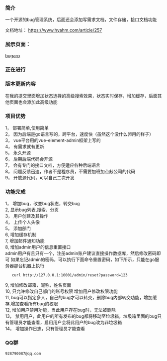 ### 简介
  一个开源的bug管理系统，后面还会添加写需求文档，文件存储，接口文档功能

文档地址： https://www.hyahm.com/article/257  

### 展示页面： 
   [bugarp](http://bug.hyahm.com "bugarp")
   
###  正在进行  
   

### 版本更新内容   
   在我的提交里面增加状态选择的高级搜索效果，状态实时保存，增加缓存，后面其他页面也会添加此高级功能

### 项目优势  
 1， 部署简单,使用简单    
 2， 因为后端是go语言写的，跨平台，速度快（虽然这个没什么卵用的样子）  
 3， vue平台用的vue-element-admin框架上写的  
 4， 有需求就有更新  
 5， 永久开源  
 6， 后期后端代码会开源  
 7， 会有专门的接口文档，方便适应各种后端语言  
 8， 问题反馈迅速，作者不是程序员，不需要加班加点敲公司的代码  
 9， 开放源代码，可以自己二次开发
 
###   功能完成  
  1， 增加bug，改变bug状态，转交bug  
  2,  显示bug列表,搜索、分页  
  3， 用户创建及其操作  
  4， 上传个人头像  
  5， 添加部门  
  6, 增加缓存机制   
  7, 增加邮件通知功能  
  8, 增加admin用户的信息重置接口  
   admin用户有且只有一个，注册admin账户建议直接操作数据库，然后修改密码即可
   如果忘记admin的密码，可以执行下面命令重置密码，如下所示，只能在go服务器那台机器上执行
```
   curl http://127.0.0.1:10001/admin/reset?password=123
```
  9,  增加修改邮箱，昵称，姓名页面  
  10, 只允许修改自己部门的账号权限   增加用户修改权限功能  
  11, bug可以指定多人，自己的bug才可以转交，删除bug内部转交功能，增加缓存,增加查看所有bug的权限  
  12, 增加用户禁用功能，当此用户存在bug时，无法被删除  
  13， 禁用用户，此用户的所有发布的bug都将移动至垃圾箱，垃圾箱里面的bug只有管理员才能查看，启用用户会将此用户的bug改为非垃圾箱  
  14， 增加操作日志，只有管理员才能查看  
  
### QQ群
    928790087@qq.com
